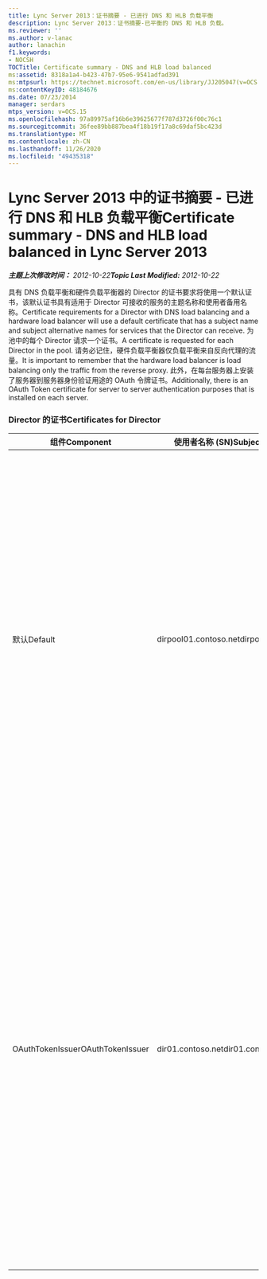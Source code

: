 ```yaml
---
title: Lync Server 2013：证书摘要 - 已进行 DNS 和 HLB 负载平衡
description: Lync Server 2013：证书摘要-已平衡的 DNS 和 HLB 负载。
ms.reviewer: ''
ms.author: v-lanac
author: lanachin
f1.keywords:
- NOCSH
TOCTitle: Certificate summary - DNS and HLB load balanced
ms:assetid: 8318a1a4-b423-47b7-95e6-9541adfad391
ms:mtpsurl: https://technet.microsoft.com/en-us/library/JJ205047(v=OCS.15)
ms:contentKeyID: 48184676
ms.date: 07/23/2014
manager: serdars
mtps_version: v=OCS.15
ms.openlocfilehash: 97a89975af16b6e39625677f787d3726f00c76c1
ms.sourcegitcommit: 36fee89bb887bea4f18b19f17a8c69daf5bc423d
ms.translationtype: MT
ms.contentlocale: zh-CN
ms.lasthandoff: 11/26/2020
ms.locfileid: "49435318"
---
```

# <a name="certificate-summary---dns-and-hlb-load-balanced-in-lync-server-2013"></a><span data-ttu-id="a02e2-103">Lync Server 2013 中的证书摘要 - 已进行 DNS 和 HLB 负载平衡</span><span class="sxs-lookup"><span data-stu-id="a02e2-103">Certificate summary - DNS and HLB load balanced in Lync Server 2013</span></span>

<div data-xmlns="http://www.w3.org/1999/xhtml">

<div class="topic" data-xmlns="http://www.w3.org/1999/xhtml" data-msxsl="urn:schemas-microsoft-com:xslt" data-cs="https://msdn.microsoft.com/">

<div data-asp="https://msdn2.microsoft.com/asp">



</div>

<div id="mainSection">

<div id="mainBody"><span data-ttu-id="a02e2-104">

<span> </span></span><span class="sxs-lookup"><span data-stu-id="a02e2-104">

<span> </span></span></span>

<span data-ttu-id="a02e2-105">_**主题上次修改时间：** 2012-10-22_</span><span class="sxs-lookup"><span data-stu-id="a02e2-105">_**Topic Last Modified:** 2012-10-22_</span></span>

<span data-ttu-id="a02e2-106">具有 DNS 负载平衡和硬件负载平衡器的 Director 的证书要求将使用一个默认证书，该默认证书具有适用于 Director 可接收的服务的主题名称和使用者备用名称。</span><span class="sxs-lookup"><span data-stu-id="a02e2-106">Certificate requirements for a Director with DNS load balancing and a hardware load balancer will use a default certificate that has a subject name and subject alternative names for services that the Director can receive.</span></span> <span data-ttu-id="a02e2-107">为池中的每个 Director 请求一个证书。</span><span class="sxs-lookup"><span data-stu-id="a02e2-107">A certificate is requested for each Director in the pool.</span></span> <span data-ttu-id="a02e2-108">请务必记住，硬件负载平衡器仅负载平衡来自反向代理的流量。</span><span class="sxs-lookup"><span data-stu-id="a02e2-108">It is important to remember that the hardware load balancer is load balancing only the traffic from the reverse proxy.</span></span> <span data-ttu-id="a02e2-109">此外，在每台服务器上安装了服务器到服务器身份验证用途的 OAuth 令牌证书。</span><span class="sxs-lookup"><span data-stu-id="a02e2-109">Additionally, there is an OAuth Token certificate for server to server authentication purposes that is installed on each server.</span></span>

### <a name="certificates-for-director"></a><span data-ttu-id="a02e2-110">Director 的证书</span><span class="sxs-lookup"><span data-stu-id="a02e2-110">Certificates for Director</span></span>

<table>
<colgroup>
<col style="width: 25%" />
<col style="width: 25%" />
<col style="width: 25%" />
<col style="width: 25%" />
</colgroup>
<thead>
<tr class="header">
<th><span data-ttu-id="a02e2-111">组件</span><span class="sxs-lookup"><span data-stu-id="a02e2-111">Component</span></span></th>
<th><span data-ttu-id="a02e2-112">使用者名称 (SN)</span><span class="sxs-lookup"><span data-stu-id="a02e2-112">Subject name (SN)</span></span></th>
<th><span data-ttu-id="a02e2-113"> (SAN) 的使用者备用名称</span><span class="sxs-lookup"><span data-stu-id="a02e2-113">Subject alternative names (SAN)</span></span></th>
<th><span data-ttu-id="a02e2-114">备注</span><span class="sxs-lookup"><span data-stu-id="a02e2-114">Comments</span></span></th>
</tr>
</thead>
<tbody>
<tr class="odd">
<td><p><span data-ttu-id="a02e2-115">默认</span><span class="sxs-lookup"><span data-stu-id="a02e2-115">Default</span></span></p></td>
<td><p><span data-ttu-id="a02e2-116">dirpool01.contoso.net</span><span class="sxs-lookup"><span data-stu-id="a02e2-116">dirpool01.contoso.net</span></span></p></td>
<td><p><span data-ttu-id="a02e2-117">dirpool01.contoso.net</span><span class="sxs-lookup"><span data-stu-id="a02e2-117">dirpool01.contoso.net</span></span></p>
<p><span data-ttu-id="a02e2-118">dir01.contoso.net</span><span class="sxs-lookup"><span data-stu-id="a02e2-118">dir01.contoso.net</span></span></p>
<p><span data-ttu-id="a02e2-119">dialin.contoso.com</span><span class="sxs-lookup"><span data-stu-id="a02e2-119">dialin.contoso.com</span></span></p>
<p><span data-ttu-id="a02e2-120">meet.contoso.com</span><span class="sxs-lookup"><span data-stu-id="a02e2-120">meet.contoso.com</span></span></p>
<p><span data-ttu-id="a02e2-121">lyncdiscoverinternal.contoso.com</span><span class="sxs-lookup"><span data-stu-id="a02e2-121">lyncdiscoverinternal.contoso.com</span></span></p>
<p><span data-ttu-id="a02e2-122">lyncdiscover.contoso.com</span><span class="sxs-lookup"><span data-stu-id="a02e2-122">lyncdiscover.contoso.com</span></span></p>
<p><span data-ttu-id="a02e2-123"> (（可选）)\ * contoso.com</span><span class="sxs-lookup"><span data-stu-id="a02e2-123">(Optionally) \*.contoso.com</span></span></p></td>
<td><p><span data-ttu-id="a02e2-124">可以从内部托管的证书颁发机构 (CA) 或公共 CA 请求控制器证书。</span><span class="sxs-lookup"><span data-stu-id="a02e2-124">Director certificates can be requested from either an internally managed certification authority (CA) or from a public CA.</span></span></p>
<p><span data-ttu-id="a02e2-125">控制器在来自外围服务器或从边缘服务器中响应来自反向代理的请求。</span><span class="sxs-lookup"><span data-stu-id="a02e2-125">The Director responds to requests from the reverse proxy in the perimeter or from the Edge Server.</span></span> <span data-ttu-id="a02e2-126">内部客户端将不使用 Director。</span><span class="sxs-lookup"><span data-stu-id="a02e2-126">Internal clients will not use the Director.</span></span></p>
<p><span data-ttu-id="a02e2-127">或者是简单 Url 的通配符条目</span><span class="sxs-lookup"><span data-stu-id="a02e2-127">Or, a wildcard entry for the simple URLs</span></span></p></td>
</tr>
<tr class="even">
<td><p><span data-ttu-id="a02e2-128">OAuthTokenIssuer</span><span class="sxs-lookup"><span data-stu-id="a02e2-128">OAuthTokenIssuer</span></span></p></td>
<td><p><span data-ttu-id="a02e2-129">dir01.contoso.net</span><span class="sxs-lookup"><span data-stu-id="a02e2-129">dir01.contoso.net</span></span></p></td>
<td><p><span data-ttu-id="a02e2-130">无条目</span><span class="sxs-lookup"><span data-stu-id="a02e2-130">No Entry</span></span></p></td>
<td><div>

> [!IMPORTANT]  
> <span data-ttu-id="a02e2-131">请注意，最小键长度为1024，但你可能会收到一条警告，指出推荐的最小密钥长度为2048位。</span><span class="sxs-lookup"><span data-stu-id="a02e2-131">Note that the minimum key length is 1024, but you may receive a warning that the minimum recommended key length is 2048 bits.</span></span>


</div>
<p><span data-ttu-id="a02e2-132">OAuthTokenIssuer 证书是单一用途的证书，用于在大规模环境中验证服务器，并且可以从内部 CA 或公共 CA 请求。</span><span class="sxs-lookup"><span data-stu-id="a02e2-132">The OAuthTokenIssuer certificate is a single-purpose certificate for the purpose of authenticating servers in a large-scale environment, and can be requested from an internal CA or from a public CA.</span></span> <span data-ttu-id="a02e2-133">证书是必需的。</span><span class="sxs-lookup"><span data-stu-id="a02e2-133">The certificate is required.</span></span></p><span data-ttu-id="a02e2-134"></td>
</tr>
</tbody>
</table>


</div>

<span> </span>

</div>

</div>

</span><span class="sxs-lookup"><span data-stu-id="a02e2-134"></td>
</tr>
</tbody>
</table>


</div>

<span> </span>

</div>

</div>

</span></span></div>

